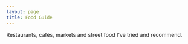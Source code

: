 ```yaml
---
layout: page
title: Food Guide
---
```


Restaurants, cafés, markets and street food I’ve tried and recommend.
